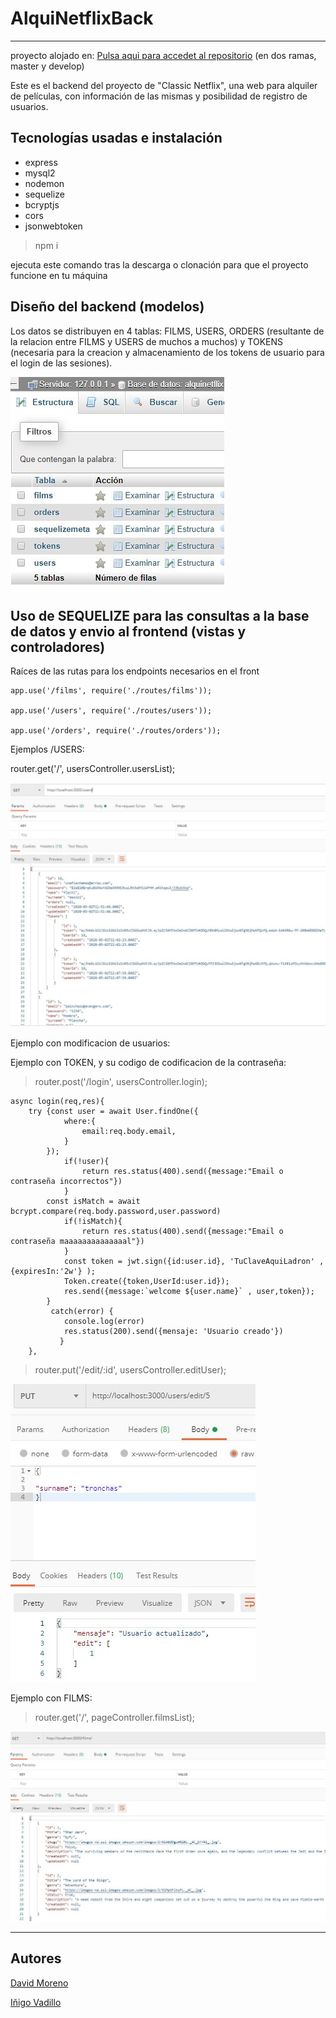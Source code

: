 # **AlquiNetflixBack**
---

proyecto alojado en: [Pulsa aqui para accedet al repositorio](https://github.com/davidmorenocapel/AlquiNetflixBack) (en dos ramas, master y develop)

Este es el backend del proyecto de "Classic Netflix", una web para alquiler de películas, con información de las mismas y posibilidad de registro de usuarios.


## Tecnologías usadas e instalación

* express
* mysql2
* nodemon
* sequelize
* bcryptjs
* cors
* jsonwebtoken

> npm i

ejecuta este comando tras la descarga o clonación para que el proyecto funcione en tu máquina

## Diseño del backend (modelos)

Los datos se distribuyen en 4 tablas: FILMS, USERS, ORDERS (resultante de la relacion entre FILMS y USERS de muchos a muchos) y TOKENS (necesaria para la creacion y almacenamiento de los tokens de usuario para el login de las sesiones).

![image](./resources/tablas.jpg)

## Uso de SEQUELIZE para las consultas a la base de datos y envio al frontend (vistas y controladores)

Raíces de las rutas para los endpoints necesarios en el front

```
app.use('/films', require('./routes/films'));

app.use('/users', require('./routes/users'));

app.use('/orders', require('./routes/orders'));
```

Ejemplos /USERS:

router.get('/', usersController.usersList);

![image](./resources/usuarios.jpg)

Ejemplo con modificacion de usuarios:

Ejemplo con TOKEN, y su codigo de codificacion de la contraseña:

>router.post('/login', usersController.login);

```
async login(req,res){
    try {const user = await User.findOne({
            where:{
                email:req.body.email,
            }
        });
            if(!user){
                return res.status(400).send({message:"Email o contraseña incorrectos"})
            }
        const isMatch = await bcrypt.compare(req.body.password,user.password)
            if(!isMatch){
                return res.status(400).send({message:"Email o contraseña maaaaaaaaaaaaaal"})
            } 
            const token = jwt.sign({id:user.id}, 'TuClaveAquiLadron' , {expiresIn:'2w'} );
            Token.create({token,UserId:user.id});
            res.send({message:`welcome ${user.name}` , user,token});
        }
         catch(error) {
            console.log(error)
            res.status(200).send({mensaje: 'Usuario creado'})
           } 
    },
```

>router.put('/edit/:id', usersController.editUser);

![image](./resources/put.jpg)

Ejemplo con FILMS:

>router.get('/', pageController.filmsList);

![image](./resources/pelis.JPG)

---

## **Autores**

[David  Moreno](https://github.com/davidmorenocapel)

[Iñigo Vadillo](https://github.com/Vadithalion)